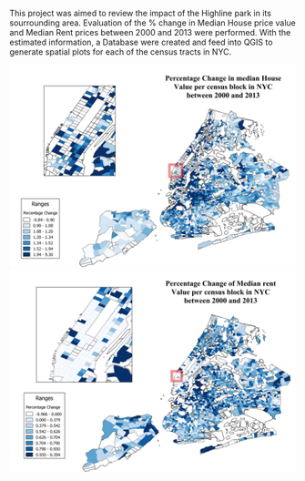 This project was aimed to review the impact of the Highline park in its sourrounding area.
Evaluation of the % change in Median House price value and Median Rent prices between 2000 and 2013 were performed.
With the estimated information, a Database were created and feed into QGIS to generate spatial plots for each of
the census tracts in NYC. 

![Alt text](Change_in_house_values.png)
![Alt text](Change_in_rent_values.png)